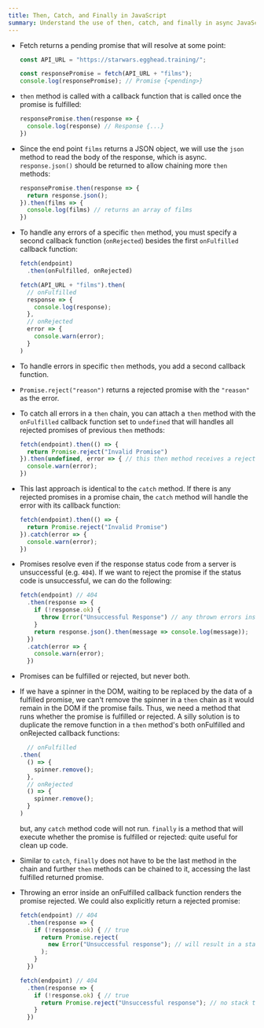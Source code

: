 ```yaml
---
title: Then, Catch, and Finally in JavaScript
summary: Understand the use of then, catch, and finally in async JavaScript
---
```


- Fetch returns a pending promise that will resolve at some point:
  ```javascript
  const API_URL = "https://starwars.egghead.training/";

  const responsePromise = fetch(API_URL + "films");
  console.log(responsePromise); // Promise {<pending>}
  ```

- `then` method is called with a callback function that is called once the promise is fulfilled:
  ```javascript
  responsePromise.then(response => {
    console.log(response) // Response {...}
  })
  ```

- Since the end point `films` returns a JSON object, we will use the `json` method to read the body of the response, which is async. `response.json()` should be returned to allow chaining more `then` methods:
  ```javascript
  responsePromise.then(response => {
    return response.json();
  }).then(films => {
    console.log(films) // returns an array of films
  })
  ```

- To handle any errors of a specific `then` method, you must specify a second callback function (`onRejected`) besides the first `onFulfilled` callback function:
  ```javascript
  fetch(endpoint)
    .then(onFulfilled, onRejected)
  ```
  ```javascript
  fetch(API_URL + "films").then(
    // onFulfilled
    response => {
      console.log(response);
    },
    // onRejected
    error => {
      console.warn(error);
    }
  )
  ```

- To handle errors in specific `then` methods, you add a second callback function.

- `Promise.reject("reason")` returns a rejected promise with the `"reason"` as the error.

- To catch all errors in a `then` chain, you can attach a `then` method with the `onFulfilled` callback function set to `undefined` that will handles all rejected promises of previous `then` methods:
  ```javascript
  fetch(endpoint).then(() => {
    return Promise.reject("Invalid Promise")
  }).then(undefined, error => { // this then method receives a rejected promise
    console.warn(error);
  })
  ```

- This last approach is identical to the `catch` method. If there is any rejected promises in a promise chain, the `catch` method will handle the error with its callback function:
  ```javascript
  fetch(endpoint).then(() => {
    return Promise.reject("Invalid Promise")
  }).catch(error => {
    console.warn(error);
  })
  ```

- Promises resolve even if the response status code from a server is unsuccessful (e.g. `404`). If we want to reject the promise if the status code is unsuccessful, we can do the following:
  ```javascript
  fetch(endpoint) // 404
    .then(response => {
      if (!response.ok) {
        throw Error("Unsuccessful Response") // any thrown errors inside an onFulfilled function results in a rejected promise
      }
      return response.json().then(message => console.log(message));
    })
    .catch(error => {
      console.warn(error);
    })
  ```

- Promises can be fulfilled or rejected, but never both.

- If we have a spinner in the DOM, waiting to be replaced by the data of a fulfilled promise, we can't remove the spinner in a `then` chain as it would remain in the DOM if the promise fails. Thus, we need a method that runs whether the promise is fulfilled or rejected. A silly solution is to duplicate the remove function in a `then` method's both onFulfilled and onRejected callback functions:
  ```javascript
    // onFulfilled
  .then(
    () => {
      spinner.remove();
    },
    // onRejected
    () => {
      spinner.remove();
    }
  )
  ```
  but, any `catch` method code will not run. `finally` is a method that will execute whether the promise is fulfilled or rejected: quite useful for clean up code.

- Similar to `catch`, `finally` does not have to be the last method in the chain and further `then` methods can be chained to it, accessing the last fulfilled returned promise.

- Throwing an error inside an onFulfilled callback function renders the promise rejected. We could also explicitly return a rejected promise:
  ```javascript
  fetch(endpoint) // 404
    .then(response => {
      if (!response.ok) { // true
        return Promise.reject(
          new Error("Unsuccessful response"); // will result in a stack trace of the error: recommended
        );
      }
    })
  ```
  ```javascript
  fetch(endpoint) // 404
    .then(response => {
      if (!response.ok) { // true
        return Promise.reject("Unsuccessful response"); // no stack trace
      }
    })
  ```

